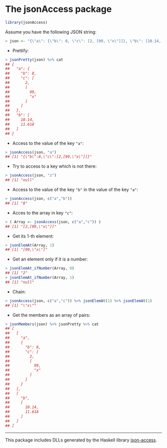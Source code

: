 # The jsonAccess package




```r
library(jsonAccess)
```

Assume you have the following JSON string:


```r
> json <- "{\"a\": {\"b\": 8, \"c\": [2, [99, \"x\"]]}, \"b\": [10.14, 11.618]}"
```

- Prettify:


```r
> jsonPretty(json) %>% cat
## {
##   "a": {
##     "b": 8,
##     "c": [
##       2,
##       [
##         99,
##         "x"
##       ]
##     ]
##   },
##   "b": [
##     10.14,
##     11.618
##   ]
## }
```


- Access to the value of the key `"a"`:



```r
> jsonAccess(json, "a")
## [1] "{\"b\":8,\"c\":[2,[99,\"x\"]]}"
```


- Try to access to a key which is not there:


```r
> jsonAccess(json, "z")
## [1] "null"
```

- Access to the value of the key `"b"` in the value of the key `"a"`:


```r
> jsonAccess(json, c("a","b"))
## [1] "8"
```

- Acces to the array in key `"c"`:



```r
> ( Array <- jsonAccess(json, c("a","c")) )
## [1] "[2,[99,\"x\"]]"
```

- Get its 1-th element:


```r
> jsonElemAt(Array, 1)
## [1] "[99,\"x\"]"
```

- Get an element only if it is a number:


```r
> jsonElemAt_ifNumber(Array, 0)
## [1] "2"
> jsonElemAt_ifNumber(Array, 1)
## [1] "null"
```

- Chain: 


```r
> jsonAccess(json, c("a","c")) %>% jsonElemAt(1) %>% jsonElemAt(1)
## [1] "\"x\""
```

- Get the members as an array of pairs:


```r
> jsonMembers(json) %>% jsonPretty %>% cat
## [
##   [
##     "a",
##     {
##       "b": 8,
##       "c": [
##         2,
##         [
##           99,
##           "x"
##         ]
##       ]
##     }
##   ],
##   [
##     "b",
##     [
##       10.14,
##       11.618
##     ]
##   ]
## ]
```

___ 

This package includes DLLs generated by the 
Haskell library [json-access](https://github.com/stla/json-access).
